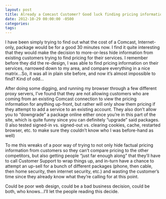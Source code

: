 ```yaml
---
layout: post
title: Already a Comcast Customer? Good luck finding pricing information!
date: 2012-10-29 00:00:00 -0500
categories: 
tags:
---
```

I have been simply trying to find out what the cost of a Comcast, Internet-only, package would be for a good 30 minutes now. I find it quite interesting that they would make the decision to more-or-less hide information from existing customers trying to find pricing for their services. I remember before they did the re-design, I was able to find pricing information on their services, narrowed down to my area, and compare everything in a nice matrix…So, it was all in plain site before, and now it’s almost impossible to find? Kind of odd…

After doing some digging, and running my browser through a few different proxy servers, I’ve found that they are not allowing customers who are coming from an existing Comcast connection to view the pricing information for anything up-front, but rather will only show them pricing if they attempt to add a service to an existing account. They also don’t allow you to “downgrade” a package online either once you’re in this part of the site, which is quite funny since you can definitely “upgrade” said packages. (I also tested signed-in vs. signed-out vs. clearing cookies, cache, restarted browser, etc. to make sure they couldn’t know who I was before-hand as well)

To me this wreaks of a poor way of trying to not only hide factual pricing information from customers so they can’t compare pricing to the other competitors, but also getting people “just far enough along” that they’ll have to call  Customer Support to wrap things up, and in-turn have a chance to attempt an up-sell for a bunch of different packages (phone, then cable, then home security, then internet security, etc.) and wasting the customer’s time since they already know what they’re calling for at this point.

Could be poor web design, could be a bad business decision, could be both, who knows…I’ll let the people reading this decide.
